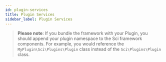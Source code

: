```yaml
---
id: plugin-services
title: Plugin Services
sidebar_label: Plugin Services
---
```


> **Please note**: If you bundle the framework with your Plugin,
> you should append your plugin namespace to the Sci framework components.
> For example, you would reference the `MyPlugin\Sci\Plugins\Plugin` class instead of the `Sci\Plugins\Plugin` class.